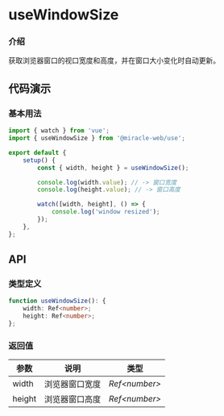 # useWindowSize

### 介绍

获取浏览器窗口的视口宽度和高度，并在窗口大小变化时自动更新。

## 代码演示

### 基本用法

```js
import { watch } from 'vue';
import { useWindowSize } from '@miracle-web/use';

export default {
    setup() {
        const { width, height } = useWindowSize();

        console.log(width.value); // -> 窗口宽度
        console.log(height.value); // -> 窗口高度

        watch([width, height], () => {
            console.log('window resized');
        });
    },
};
```

## API

### 类型定义

```ts
function useWindowSize(): {
    width: Ref<number>;
    height: Ref<number>;
};
```

### 返回值

| 参数   | 说明           | 类型           |
| ------ | -------------- | -------------- |
| width  | 浏览器窗口宽度 | _Ref\<number>_ |
| height | 浏览器窗口高度 | _Ref\<number>_ |
